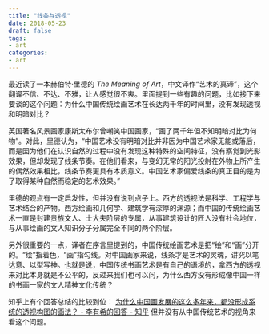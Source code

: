 ```yaml
---
title: "线条与透视"
date: 2018-05-23
draft: false
tags:
- art
categories:
- art
---
```


最近读了一本赫伯特·里德的 *The Meaning of Art*，中文译作“艺术的真谛”，这个翻译不信、不达、不雅，让人感觉很不爽。里面提到一些有趣的问题，比如接下来要谈的这个问题：为什么中国传统绘画艺术在长达两千年的时间里，没有发现透视和明暗对比？

英国著名风景画家康斯太布尔曾嘲笑中国画家，“画了两千年但不知明暗对比为何物”。对此，里德认为，“中国艺术没有明暗对比并非因为中国艺术家无能或落后，而是因为他们在认识自然的过程中没有发现这种特殊的空间特征，没有察觉到光影效果，但却发现了线条节奏。在他们看来，与变幻无常的阳光投射在外物上所产生的偶然效果相比，线条节奏更具有本质意义。中国艺术家偏爱线条的真正目的是为了取得某种自然而稳定的艺术效果。”

里德的观点有一定启发性，但并没有说到点子上。西方的透视法是科学、工程学与艺术结合的产物。西方绘画和几何学、建筑学有深厚的渊源；而中国的传统绘画艺术一直是封建贵族文人、士大夫阶层的专属，从事建筑设计的匠人没有社会地位，与从事绘画的文人知识分子分属完全不同的两个阶层。

另外很重要的一点，译者在序言里提到的，中国传统绘画艺术是把“绘”和“画”分开的。“绘”指着色，“画”指勾线。对中国画家来说，线条才是艺术的灵魂，讲究以笔达意、以型写神。也就是说，中国传统书画艺术是有自己的语境的，拿西方的透视来对比本身就是不公平的，反过来我们也可以问，为什么西方没有形成像中国一样的书画一家的文人精神文化传统？

知乎上有个回答总结的比较到位： [为什么中国画发展的这么多年来，都没形成系统的透视构图的画法？ - 李有希的回答 - 知乎](
https://www.zhihu.com/question/19626599/answer/75534642) 但并没有从中国传统艺术的视角来看这个问题。